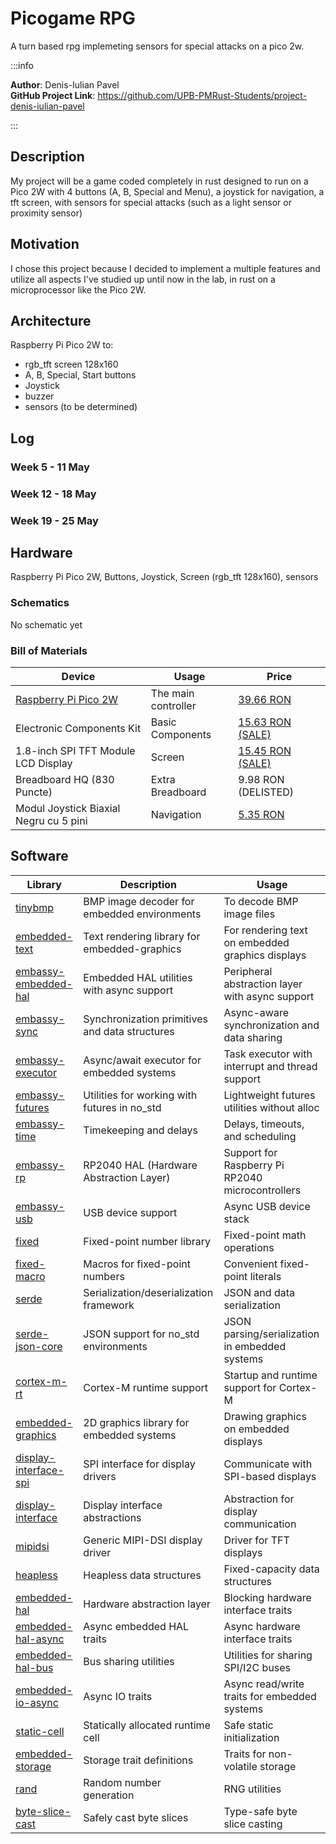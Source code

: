 # Picogame RPG
A turn based rpg implemeting sensors for special attacks on a pico 2w.

:::info 

**Author**: Denis-Iulian Pavel \
**GitHub Project Link**: https://github.com/UPB-PMRust-Students/project-denis-iulian-pavel

:::

## Description

My project will be a game coded completely in rust designed to run on a Pico 2W with 4 buttons (A, B, Special and Menu), a joystick for navigation, a tft screen, with sensors for special attacks (such as a light sensor or proximity sensor)

## Motivation

I chose this project because I decided to implement a multiple features and utilize all aspects I've studied up until now in the lab, in rust on a microprocessor like the Pico 2W. 

## Architecture 

Raspberry Pi Pico 2W to:
- rgb_tft screen 128x160
- A, B, Special, Start buttons
- Joystick
- buzzer
- sensors (to be determined)

## Log

<!-- write your progress here every week -->

### Week 5 - 11 May

### Week 12 - 18 May

### Week 19 - 25 May

## Hardware

Raspberry Pi Pico 2W, Buttons, Joystick, Screen (rgb_tft 128x160), sensors

### Schematics

No schematic yet

### Bill of Materials


| Device | Usage | Price |
|--------|--------|-------|
|[Raspberry Pi Pico 2W](https://www.raspberrypi.com/products/raspberry-pi-pico-2/)|The main controller|[39.66 RON](https://www.optimusdigital.ro/ro/placi-raspberry-pi/13327-raspberry-pi-pico-2-w.html?search_query=pico+2w&results=33)|
|Electronic Components Kit|Basic Components|[15.63 RON (SALE)](https://www.aliexpress.com/item/1005007636611675.html?spm=a2g0o.order_list.order_list_main.5.3bab1802f07p9F)|
|1.8-inch SPI TFT Module LCD Display|Screen|[15.45 RON (SALE)](https://www.aliexpress.com/item/1005007174990368.html?spm=a2g0o.order_list.order_list_main.10.3bab1802f07p9F)|
|Breadboard HQ (830 Puncte)|Extra Breadboard|9.98 RON (DELISTED)|
|Modul Joystick Biaxial Negru cu 5 pini|Navigation|[5.35 RON](https://www.optimusdigital.ro/ro/senzori-senzori-de-atingere/742-modul-joystick-ps2-biaxial-negru-cu-5-pini.html?search_query=joystick&results=40)|

## Software

| Library | Description | Usage |
|---------|-------------|-------|
| [tinybmp](https://crates.io/crates/tinybmp)                             | BMP image decoder for embedded environments    | To decode BMP image files                        |
| [embedded-text](https://crates.io/crates/embedded-text)                 | Text rendering library for embedded-graphics   | For rendering text on embedded graphics displays |
| [embassy-embedded-hal](https://github.com/embassy-rs/embassy)           | Embedded HAL utilities with async support      | Peripheral abstraction layer with async support  |
| [embassy-sync](https://github.com/embassy-rs/embassy)                   | Synchronization primitives and data structures | Async-aware synchronization and data sharing     |
| [embassy-executor](https://github.com/embassy-rs/embassy)               | Async/await executor for embedded systems      | Task executor with interrupt and thread support  |
| [embassy-futures](https://github.com/embassy-rs/embassy)                | Utilities for working with futures in no\_std  | Lightweight futures utilities without alloc      |
| [embassy-time](https://github.com/embassy-rs/embassy)                   | Timekeeping and delays                         | Delays, timeouts, and scheduling                 |
| [embassy-rp](https://github.com/embassy-rs/embassy)                     | RP2040 HAL (Hardware Abstraction Layer)        | Support for Raspberry Pi RP2040 microcontrollers |
| [embassy-usb](https://github.com/embassy-rs/embassy)                    | USB device support                             | Async USB device stack                           |
| [fixed](https://crates.io/crates/fixed)                                 | Fixed-point number library                     | Fixed-point math operations                      |
| [fixed-macro](https://crates.io/crates/fixed-macro)                     | Macros for fixed-point numbers                 | Convenient fixed-point literals                  |
| [serde](https://crates.io/crates/serde)                                 | Serialization/deserialization framework        | JSON and data serialization                      |
| [serde-json-core](https://crates.io/crates/serde-json-core)             | JSON support for no\_std environments          | JSON parsing/serialization in embedded systems   |
| [cortex-m-rt](https://crates.io/crates/cortex-m-rt)                     | Cortex-M runtime support                       | Startup and runtime support for Cortex-M         |
| [embedded-graphics](https://crates.io/crates/embedded-graphics)         | 2D graphics library for embedded systems       | Drawing graphics on embedded displays            |
| [display-interface-spi](https://crates.io/crates/display-interface-spi) | SPI interface for display drivers              | Communicate with SPI-based displays              |
| [display-interface](https://crates.io/crates/display-interface)         | Display interface abstractions                 | Abstraction for display communication            |
| [mipidsi](https://crates.io/crates/mipidsi)                             | Generic MIPI-DSI display driver                | Driver for TFT displays                          |
| [heapless](https://crates.io/crates/heapless)                           | Heapless data structures                       | Fixed-capacity data structures                   |
| [embedded-hal](https://crates.io/crates/embedded-hal)                   | Hardware abstraction layer                     | Blocking hardware interface traits               |
| [embedded-hal-async](https://crates.io/crates/embedded-hal-async)       | Async embedded HAL traits                      | Async hardware interface traits                  |
| [embedded-hal-bus](https://crates.io/crates/embedded-hal-bus)           | Bus sharing utilities                          | Utilities for sharing SPI/I2C buses              |
| [embedded-io-async](https://crates.io/crates/embedded-io-async)         | Async IO traits                                | Async read/write traits for embedded systems     |
| [static-cell](https://crates.io/crates/static-cell)                     | Statically allocated runtime cell              | Safe static initialization                       |
| [embedded-storage](https://crates.io/crates/embedded-storage)           | Storage trait definitions                      | Traits for non-volatile storage                  |
| [rand](https://crates.io/crates/rand)                                   | Random number generation                       | RNG utilities                                    |
| [byte-slice-cast](https://crates.io/crates/byte-slice-cast)             | Safely cast byte slices                        | Type-safe byte slice casting                     |
